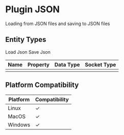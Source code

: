 # Plugin JSON

Loading from JSON files and saving to JSON files

## Entity Types

Load Json
Save Json

| Name                 | Property          | Data Type | Socket Type |
|----------------------|-------------------|-----------|-------------|
|                      |

## Platform Compatibility

| Platform | Compatibility |
|----------|---------------|
| Linux    | ✓             |
| MacOS    | ✓             |
| Windows  | ✓             |
